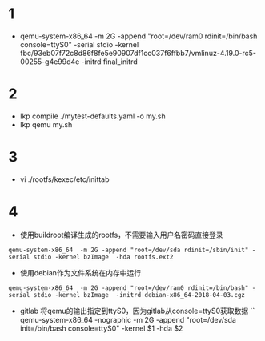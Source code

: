 # 1
- qemu-system-x86_64   -m 2G -append "root=/dev/ram0  rdinit=/bin/bash console=ttyS0" -serial stdio -kernel fbc/93eb07f72c8d86f8fe5e90907df1cc037f6ffbb7/vmlinuz-4.19.0-rc5-00255-g4e99d4e  -initrd final_initrd

# 2
- lkp compile  ./mytest-defaults.yaml -o my.sh
- lkp qemu my.sh

# 3
- vi ./rootfs/kexec/etc/inittab

# 4
- 使用buildroot编译生成的rootfs，不需要输入用户名密码直接登录
```
qemu-system-x86_64  -m 2G -append "root=/dev/sda rdinit=/sbin/init" -serial stdio -kernel bzImage  -hda rootfs.ext2
```
- 使用debian作为文件系统在内存中运行
```
qemu-system-x86_64  -m 2G -append "root=/dev/ram0 rdinit=/bin/bash" -serial stdio -kernel bzImage  -initrd debian-x86_64-2018-04-03.cgz
```
- gitlab  将qemu的输出指定到ttyS0，因为gitlab从console=ttyS0获取数据
``
qemu-system-x86_64 -nographic  -m 2G -append "root=/dev/sda init=/bin/bash console=ttyS0"  -kernel $1 -hda $2
```
